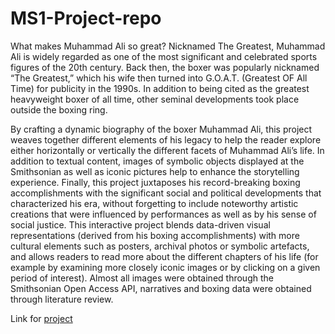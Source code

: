 # MS1-Project-repo

What makes Muhammad Ali so great? Nicknamed The Greatest, Muhammad Ali is widely regarded as one of the most significant and celebrated sports figures of the 20th century. Back then, the boxer was popularly nicknamed “The Greatest,” which his wife then turned into G.O.A.T. (Greatest OF All Time) for publicity in the 1990s. In addition to being cited as the greatest heavyweight boxer of all time, other seminal developments took place outside the boxing ring.

By crafting a dynamic biography of the boxer Muhammad Ali, this project weaves together different elements of his legacy to help the reader explore either horizontally or vertically the different facets of Muhammad Ali’s life. In addition to textual content, images of symbolic objects displayed at the Smithsonian as well as iconic pictures help to enhance the storytelling experience. Finally, this project juxtaposes his record-breaking boxing accomplishments with the significant social and political developments that characterized his era, without forgetting to include noteworthy artistic creations that were influenced by performances as well as by his sense of social justice. This interactive project blends data-driven visual representations (derived from his boxing accomplishments) with more cultural elements such as posters, archival photos or symbolic artefacts, and allows readers to read more about the different chapters of his life (for example by examining more closely iconic images or by clicking on a given period of interest). Almost all images were obtained through the Smithsonian Open Access API, narratives and boxing data were obtained through literature review. 

Link for [project](https://ykerblat.github.io/MS1-Project-repo/)
